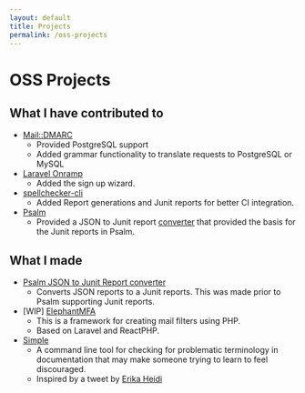 ```yaml
---
layout: default
title: Projects
permalink: /oss-projects
---
```

# OSS Projects

## What I have contributed to

- [Mail::DMARC](https://github.com/msimerson/mail-dmarc)
    - Provided PostgreSQL support
    - Added grammar functionality to translate requests to PostgreSQL or MySQL
- [Laravel Onramp](https://github.com/tightenco/onramp)
    - Added the sign up wizard.
- [spellchecker-cli](https://github.com/m50/spellchecker-cli)
    - Added Report generations and Junit reports for better CI integration.
- [Psalm](https://github.com/vimeo/psalm)
    - Provided a JSON to Junit report [converter](https://github.com/m50/psalm-json-to-junit)
        that provided the basis for the Junit reports in Psalm.

## What I made

- [Psalm JSON to Junit Report converter](https://github.com/m50/psalm-json-to-junit)
    - Converts JSON reports to a Junit reports. This was made prior to Psalm supporting Junit reports.
- [WIP] [ElephantMFA](https://github.com/elephantmfa/framework)
    - This is a framework for creating mail filters using PHP.
    - Based on Laravel and ReactPHP.
- [Simple](https://github.com/m50/simple)
    - A command line tool for checking for problematic terminology in documentation
        that may make someone trying to learn to feel discouraged.
    - Inspired by a tweet by [Erika Heidi](https://twitter.com/erikaheidi/status/1224292904283201536?s=20)

